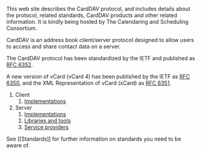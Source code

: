 This web site describes the CardDAV protocol, and includes details about the protocol, related standards, CardDAV products and other related information. It is kindly being hosted by The Calendaring and Scheduling Consortium.

CardDAV is an address book client/server protocol designed to allow users to access and share contact data on a server.

The CardDAV protocol has been standardized by the IETF and published as [RFC 6352](https://tools.ietf.org/html/rfc6352).

A new version of vCard (vCard 4) has been published by the IETF as [RFC 6350](https://tools.ietf.org/html/rfc6350), and the XML Representation of vCard (xCard) as [RFC 6351](https://tools.ietf.org/html/rfc6351).

  1. Client
     1. [Implementations](CardDAV-Client-Implementations)
  1. Server
	   1. [Implementations](CardDAV-Server-Implementations)
	   1. [Libraries and tools](CardDAV-libraries)
     1. [Service providers](CardDAV-services)

See [[Standards]] for further information on standards you need to be aware of.
